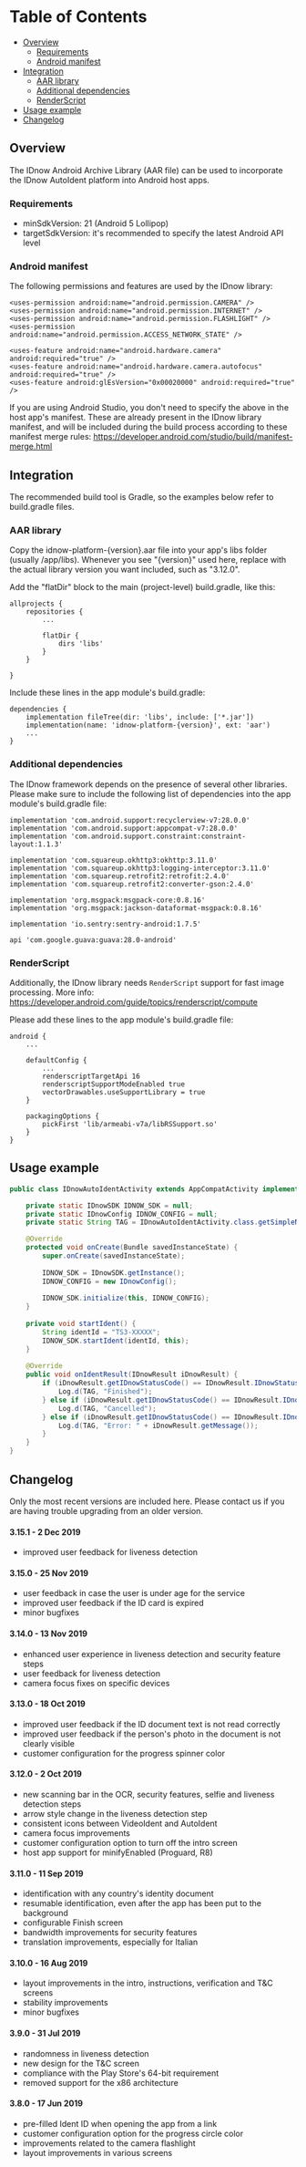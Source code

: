 # Table of Contents

- [Overview](#overview)
  - [Requirements](#requirements)
  - [Android manifest](#android-manifest)
- [Integration](#integration)
  - [AAR library](#aar-library)
  - [Additional dependencies](#additional-dependencies)
  - [RenderScript](#renderscript)
- [Usage example](#usage-example)
- [Changelog](#changelog)

## Overview

The IDnow Android Archive Library (AAR file) can be used to incorporate the IDnow AutoIdent platform into Android host apps.

### Requirements

- minSdkVersion: 21 (Android 5 Lollipop)
- targetSdkVersion: it's recommended to specify the latest Android API level

### Android manifest

The following permissions and features are used by the IDnow library:

```
<uses-permission android:name="android.permission.CAMERA" />
<uses-permission android:name="android.permission.INTERNET" />
<uses-permission android:name="android.permission.FLASHLIGHT" />
<uses-permission android:name="android.permission.ACCESS_NETWORK_STATE" />

<uses-feature android:name="android.hardware.camera" android:required="true" />
<uses-feature android:name="android.hardware.camera.autofocus" android:required="true" />
<uses-feature android:glEsVersion="0x00020000" android:required="true" />
```

If you are using Android Studio, you don't need to specify the above in the host app's manifest. These are already present in the IDnow library manifest, and will be included during the build process according to these manifest merge rules: https://developer.android.com/studio/build/manifest-merge.html

## Integration

The recommended build tool is Gradle, so the examples below refer to build.gradle files.

### AAR library

Copy the idnow-platform-{version}.aar file into your app's libs folder (usually /app/libs). Whenever you see "{version}" used here, replace with the actual library version you want included, such as "3.12.0".

Add the "flatDir" block to the main (project-level) build.gradle, like this:

```
allprojects {
    repositories {
        ...

        flatDir {
            dirs 'libs'
        }
    }
    
}
```

Include these lines in the app module's build.gradle:

```
dependencies {
    implementation fileTree(dir: 'libs', include: ['*.jar'])
    implementation(name: 'idnow-platform-{version}', ext: 'aar')
    ...
}
```

### Additional dependencies

The IDnow framework depends on the presence of several other libraries. Please make sure to include the following list of dependencies into the app module's build.gradle file:

```
implementation 'com.android.support:recyclerview-v7:28.0.0'
implementation 'com.android.support:appcompat-v7:28.0.0'
implementation 'com.android.support.constraint:constraint-layout:1.1.3'

implementation 'com.squareup.okhttp3:okhttp:3.11.0'
implementation 'com.squareup.okhttp3:logging-interceptor:3.11.0'
implementation 'com.squareup.retrofit2:retrofit:2.4.0'
implementation 'com.squareup.retrofit2:converter-gson:2.4.0'

implementation 'org.msgpack:msgpack-core:0.8.16'
implementation 'org.msgpack:jackson-dataformat-msgpack:0.8.16'

implementation 'io.sentry:sentry-android:1.7.5'

api 'com.google.guava:guava:28.0-android'
```

### RenderScript

Additionally, the IDnow library needs `RenderScript` support for fast image processing. More info: https://developer.android.com/guide/topics/renderscript/compute

Please add these lines to the app module's build.gradle file:

```
android {
    ...

    defaultConfig {
        ...
        renderscriptTargetApi 16
        renderscriptSupportModeEnabled true
        vectorDrawables.useSupportLibrary = true
    }

    packagingOptions {
        pickFirst 'lib/armeabi-v7a/libRSSupport.so'
    }    
}

```

## Usage example

```Java
public class IDnowAutoIdentActivity extends AppCompatActivity implements IDnowSDK.IDnowResultListener {

    private static IDnowSDK IDNOW_SDK = null;
    private static IDnowConfig IDNOW_CONFIG = null;
    private static String TAG = IDnowAutoIdentActivity.class.getSimpleName();

    @Override
    protected void onCreate(Bundle savedInstanceState) {
        super.onCreate(savedInstanceState);
    
        IDNOW_SDK = IDnowSDK.getInstance();
        IDNOW_CONFIG = new IDnowConfig();
    
        IDNOW_SDK.initialize(this, IDNOW_CONFIG);
    }
    
    private void startIdent() {
        String identId = "TS3-XXXXX";
        IDNOW_SDK.startIdent(identId, this);
    }
    
    @Override
    public void onIdentResult(IDnowResult iDnowResult) {
        if (iDnowResult.getIDnowStatusCode() == IDnowResult.IDnowStatusCode.FINISHED) {
            Log.d(TAG, "Finished");
        } else if (iDnowResult.getIDnowStatusCode() == IDnowResult.IDnowStatusCode.CANCELLED) {
            Log.d(TAG, "Cancelled");
        } else if (iDnowResult.getIDnowStatusCode() == IDnowResult.IDnowStatusCode.ERROR) {
            Log.d(TAG, "Error: " + iDnowResult.getMessage());
        }
    }
}
```

## Changelog

Only the most recent versions are included here. Please contact us if you are having trouble upgrading from an older version.

#### 3.15.1 - 2 Dec 2019
- improved user feedback for liveness detection

#### 3.15.0 - 25 Nov 2019
- user feedback in case the user is under age for the service
- improved user feedback if the ID card is expired
- minor bugfixes

#### 3.14.0 - 13 Nov 2019
- enhanced user experience in liveness detection and security feature steps
- user feedback for liveness detection
- camera focus fixes on specific devices

#### 3.13.0 - 18 Oct 2019
- improved user feedback if the ID document text is not read correctly
- improved user feedback if the person's photo in the document is not clearly visible
- customer configuration for the progress spinner color

#### 3.12.0 - 2 Oct 2019
- new scanning bar in the OCR, security features, selfie and liveness detection steps
- arrow style change in the liveness detection step
- consistent icons between VideoIdent and AutoIdent
- camera focus improvements
- customer configuration option to turn off the intro screen
- host app support for minifyEnabled (Proguard, R8)

#### 3.11.0 - 11 Sep 2019
- identification with any country's identity document
- resumable identification, even after the app has been put to the background
- configurable Finish screen
- bandwidth improvements for security features
- translation improvements, especially for Italian

#### 3.10.0 - 16 Aug 2019
- layout improvements in the intro, instructions, verification and T&C screens
- stability improvements
- minor bugfixes

#### 3.9.0 - 31 Jul 2019
- randomness in liveness detection
- new design for the T&C screen
- compliance with the Play Store's 64-bit requirement
- removed support for the x86 architecture

#### 3.8.0 - 17 Jun 2019
- pre-filled Ident ID when opening the app from a link
- customer configuration option for the progress circle color
- improvements related to the camera flashlight
- layout improvements in various screens
